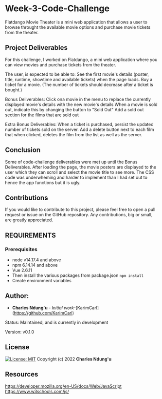 # Week-3-Code-Challenge

Flatdango Movie Theater is a mini web application that allows a user to browse throught the available movie options and purchase movie tickets from the theater.


## Project Deliverables
For this challenge, I worked on Flatdango, a mini web application where you can view movies and purchase tickets from the theater.

The user, is expected to be able to:
See the first movie's details (poster, title, runtime, showtime and available tickets) when the page loads.
Buy a ticket for a movie. (The number of tickets should decrease after a ticket is bought.)

Bonus Deliverables:
Click ona movie in the menu to replace the currently displayed movie's details with the new movie's details
When a movie is sold out, indicate this by changing the button to "Sold Out"
Add a sold out section for the films that are sold out

Extra Bonus Deliverables:
When a ticket is purchased, persist the updated number of tickets sold on the server.
Add a delete button next to each film that when clicked, deletes the film from the list as well as the server.


## Conclusion
Some of code-challenge deliverables were met up until the Bonus Deliverables.
After loading the page, the movie posters are displayed to the user which they can scroll and select the movie title to see more.
The CSS code was underwheming and harder to implement than I had set out to hence the app functions but it is ugly.


## Contributions
If you would like to contribute to this project, please feel free to open a pull request or issue on the GitHub repository. Any contributions, big or small, are greatly appreciated.


## REQUIREMENTS
### Prerequisites
* node v14.17.4 and above
* npm 6.14.14 and above
* Vue 2.6.11
* Then install the various packages from package.json `npm install`
* Create environment variables

## Author: 
* **Charles Ndung'u** - *Initial work*-[KarimCarl] (https://github.com/KarimCarl)


Status:  Maintained, and is currently in development

Version:
    v0.1.0


## License
[![License: MIT](https://img.shields.io/badge/License-MIT-yellow.svg)](https://opensource.org/licenses/MIT)
Copyright (c) 2022 **Charles Ndung'u**


## Resources

https://developer.mozilla.org/en-US/docs/Web/JavaScript
https://www.w3schools.com/js/
